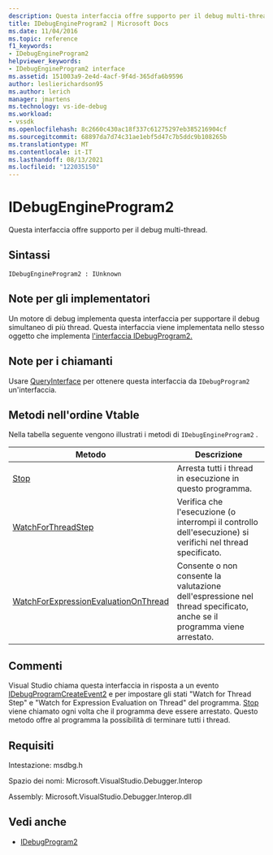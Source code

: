 ```yaml
---
description: Questa interfaccia offre supporto per il debug multi-thread.
title: IDebugEngineProgram2 | Microsoft Docs
ms.date: 11/04/2016
ms.topic: reference
f1_keywords:
- IDebugEngineProgram2
helpviewer_keywords:
- IDebugEngineProgram2 interface
ms.assetid: 151003a9-2e4d-4acf-9f4d-365dfa6b9596
author: leslierichardson95
ms.author: lerich
manager: jmartens
ms.technology: vs-ide-debug
ms.workload:
- vssdk
ms.openlocfilehash: 8c2660c430ac18f337c61275297eb385216904cf
ms.sourcegitcommit: 68897da7d74c31ae1ebf5d47c7b5ddc9b108265b
ms.translationtype: MT
ms.contentlocale: it-IT
ms.lasthandoff: 08/13/2021
ms.locfileid: "122035150"
---
```

# <a name="idebugengineprogram2"></a>IDebugEngineProgram2
Questa interfaccia offre supporto per il debug multi-thread.

## <a name="syntax"></a>Sintassi

```
IDebugEngineProgram2 : IUnknown
```

## <a name="notes-for-implementers"></a>Note per gli implementatori
 Un motore di debug implementa questa interfaccia per supportare il debug simultaneo di più thread. Questa interfaccia viene implementata nello stesso oggetto che implementa [l'interfaccia IDebugProgram2.](../../../extensibility/debugger/reference/idebugprogram2.md)

## <a name="notes-for-callers"></a>Note per i chiamanti
 Usare [QueryInterface](/cpp/atl/queryinterface) per ottenere questa interfaccia da `IDebugProgram2` un'interfaccia.

## <a name="methods-in-vtable-order"></a>Metodi nell'ordine Vtable
 Nella tabella seguente vengono illustrati i metodi di `IDebugEngineProgram2` .

|Metodo|Descrizione|
|------------|-----------------|
|[Stop](../../../extensibility/debugger/reference/idebugengineprogram2-stop.md)|Arresta tutti i thread in esecuzione in questo programma.|
|[WatchForThreadStep](../../../extensibility/debugger/reference/idebugengineprogram2-watchforthreadstep.md)|Verifica che l'esecuzione (o interrompi il controllo dell'esecuzione) si verifichi nel thread specificato.|
|[WatchForExpressionEvaluationOnThread](../../../extensibility/debugger/reference/idebugengineprogram2-watchforexpressionevaluationonthread.md)|Consente o non consente la valutazione dell'espressione nel thread specificato, anche se il programma viene arrestato.|

## <a name="remarks"></a>Commenti
 Visual Studio chiama questa interfaccia in risposta a un evento [IDebugProgramCreateEvent2](../../../extensibility/debugger/reference/idebugprogramcreateevent2.md) e per impostare gli stati "Watch for Thread Step" e "Watch for Expression Evaluation on Thread" del programma. [Stop](../../../extensibility/debugger/reference/idebugengineprogram2-stop.md) viene chiamato ogni volta che il programma deve essere arrestato. Questo metodo offre al programma la possibilità di terminare tutti i thread.

## <a name="requirements"></a>Requisiti
 Intestazione: msdbg.h

 Spazio dei nomi: Microsoft.VisualStudio.Debugger.Interop

 Assembly: Microsoft.VisualStudio.Debugger.Interop.dll

## <a name="see-also"></a>Vedi anche
- [IDebugProgram2](../../../extensibility/debugger/reference/idebugprogram2.md)
